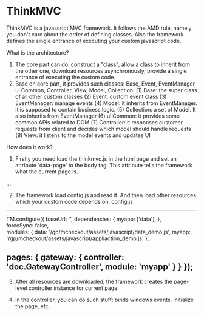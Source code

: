 ThinkMVC
========

ThinkMVC is a javascript MVC framework. It follows the AMD rule, namely you don't care about the order of defining classes. Also the framework defines the single entrance of executing your custom javascript code.

What is the architecture?
1. The core part can do: construct a "class", allow a class to inherit from the other one, download resources asynchronously, provide a single entrance of executing the custom code.
2. Base on core part, it provides such classes: Base, Event, EventManager, ui.Common, Controller, View, Model, Collection.
(1) Base: the super class of all other custom classes
(2) Event: custom event class
(3) EventManager: manage events
(4) Model: it inherits from EventManager. it is supposed to contain business logic.
(5) Collection: a set of Model. It also inherits from EventManager
(6) ui.Common: it provides some  common APIs related to DOM
(7) Controller: it responses customer requests from client and decides which model should handle requests
(8) View: it listens to the model events and updates UI


How does it work?
1. Firstly you need load the thinkmvc.js in the html page and set an attribute 'data-page' to the body tag. This attribute tells the framework what the current page is.
<script type="text/javascript" data-config="config.js" src="thinkmvc.js" defer></script>
<body data-page=“gateway”>…</body>

2. The framework load config.js and read it. And then load other resources which your custom code depends on.
config.js
-------------------
TM.configure({
  baseUrl: '',
  dependencies: {
    myapp: ['data'],
  },                                                                                                                                      
  forceSync: false,                                                                                                                       
  modules: {
    data: '/gp/mcheckout/assets/javascript/data_demo.js',
    myapp: '/gp/mcheckout/assets/javascript/appliaction_demo.js'
  },

  pages: {
    gateway: {
      controller: 'doc.GatewayController',
      module: 'myapp'
    }
  }
});
-------------------

3. After all resources are downloaded, the framework creates the page-level controller instance for current page.

4. in the controller, you can do such stuff: binds windows events, initialize the page, etc.
